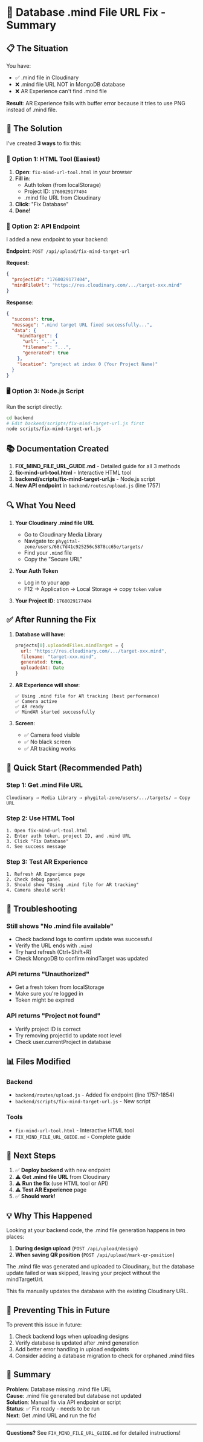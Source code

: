# 🔧 Database .mind File URL Fix - Summary

## 📋 The Situation

You have:
- ✅ .mind file in Cloudinary
- ❌ .mind file URL NOT in MongoDB database
- ❌ AR Experience can't find .mind file

**Result**: AR Experience fails with buffer error because it tries to use PNG instead of .mind file.

## 🎯 The Solution

I've created **3 ways** to fix this:

### 🚀 Option 1: HTML Tool (Easiest)

1. **Open**: `fix-mind-url-tool.html` in your browser
2. **Fill in**:
   - Auth token (from localStorage)
   - Project ID: `1760029177404`
   - .mind file URL from Cloudinary
3. **Click**: "Fix Database"
4. **Done!**

### 📡 Option 2: API Endpoint

I added a new endpoint to your backend:

**Endpoint**: `POST /api/upload/fix-mind-target-url`

**Request**:
```json
{
  "projectId": "1760029177404",
  "mindFileUrl": "https://res.cloudinary.com/.../target-xxx.mind"
}
```

**Response**:
```json
{
  "success": true,
  "message": ".mind target URL fixed successfully...",
  "data": {
    "mindTarget": {
      "url": "...",
      "filename": "...",
      "generated": true
    },
    "location": "project at index 0 (Your Project Name)"
  }
}
```

### 🖥️ Option 3: Node.js Script

Run the script directly:
```bash
cd backend
# Edit backend/scripts/fix-mind-target-url.js first
node scripts/fix-mind-target-url.js
```

## 📚 Documentation Created

1. **FIX_MIND_FILE_URL_GUIDE.md** - Detailed guide for all 3 methods
2. **fix-mind-url-tool.html** - Interactive HTML tool
3. **backend/scripts/fix-mind-target-url.js** - Node.js script
4. **New API endpoint** in `backend/routes/upload.js` (line 1757)

## 🔍 What You Need

1. **Your Cloudinary .mind file URL**
   - Go to Cloudinary Media Library
   - Navigate to: `phygital-zone/users/68c7d41c925256c5878cc65e/targets/`
   - Find your `.mind` file
   - Copy the "Secure URL"

2. **Your Auth Token**
   - Log in to your app
   - F12 → Application → Local Storage → copy `token` value

3. **Your Project ID**: `1760029177404`

## ✅ After Running the Fix

1. **Database will have**:
   ```javascript
   projects[0].uploadedFiles.mindTarget = {
     url: "https://res.cloudinary.com/.../target-xxx.mind",
     filename: "target-xxx.mind",
     generated: true,
     uploadedAt: Date
   }
   ```

2. **AR Experience will show**:
   ```
   ✅ Using .mind file for AR tracking (best performance)
   ✅ Camera active
   ✅ AR ready
   ✅ MindAR started successfully
   ```

3. **Screen**:
   - ✅ Camera feed visible
   - ✅ No black screen
   - ✅ AR tracking works

## 🎯 Quick Start (Recommended Path)

### Step 1: Get .mind File URL
```
Cloudinary → Media Library → phygital-zone/users/.../targets/ → Copy URL
```

### Step 2: Use HTML Tool
```
1. Open fix-mind-url-tool.html
2. Enter auth token, project ID, and .mind URL
3. Click "Fix Database"
4. See success message
```

### Step 3: Test AR Experience
```
1. Refresh AR Experience page
2. Check debug panel
3. Should show "Using .mind file for AR tracking"
4. Camera should work!
```

## 🐛 Troubleshooting

### Still shows "No .mind file available"
- Check backend logs to confirm update was successful
- Verify the URL ends with `.mind`
- Try hard refresh (Ctrl+Shift+R)
- Check MongoDB to confirm mindTarget was updated

### API returns "Unauthorized"
- Get a fresh token from localStorage
- Make sure you're logged in
- Token might be expired

### API returns "Project not found"
- Verify project ID is correct
- Try removing projectId to update root level
- Check user.currentProject in database

## 📊 Files Modified

### Backend
- `backend/routes/upload.js` - Added fix endpoint (line 1757-1854)
- `backend/scripts/fix-mind-target-url.js` - New script

### Tools
- `fix-mind-url-tool.html` - Interactive HTML tool
- `FIX_MIND_FILE_URL_GUIDE.md` - Complete guide

## 🎉 Next Steps

1. ✅ **Deploy backend** with new endpoint
2. ⚠️ **Get .mind file URL** from Cloudinary
3. ⚠️ **Run the fix** (use HTML tool or API)
4. ⚠️ **Test AR Experience** page
5. ✅ **Should work!**

## 💡 Why This Happened

Looking at your backend code, the .mind file generation happens in two places:

1. **During design upload** (`POST /api/upload/design`)
2. **When saving QR position** (`POST /api/upload/mark-qr-position`)

The .mind file was generated and uploaded to Cloudinary, but the database update failed or was skipped, leaving your project without the mindTargetUrl.

This fix manually updates the database with the existing Cloudinary URL.

## 🔄 Preventing This in Future

To prevent this issue in future:
1. Check backend logs when uploading designs
2. Verify database is updated after .mind generation
3. Add better error handling in upload endpoints
4. Consider adding a database migration to check for orphaned .mind files

## 📝 Summary

**Problem**: Database missing .mind file URL  
**Cause**: .mind file generated but database not updated  
**Solution**: Manual fix via API endpoint or script  
**Status**: ✅ Fix ready - needs to be run  
**Next**: Get .mind URL and run the fix!  

---

**Questions?** See `FIX_MIND_FILE_URL_GUIDE.md` for detailed instructions!





















